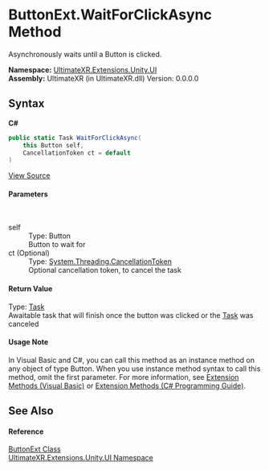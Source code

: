 # ButtonExt.WaitForClickAsync Method 
 

Asynchronously waits until a Button is clicked.

**Namespace:**&nbsp;<a href="N_UltimateXR_Extensions_Unity_UI">UltimateXR.Extensions.Unity.UI</a><br />**Assembly:**&nbsp;UltimateXR (in UltimateXR.dll) Version: 0.0.0.0

## Syntax

**C#**<br />
``` C#
public static Task WaitForClickAsync(
	this Button self,
	CancellationToken ct = default
)
```

<a href="UltimateXR/Scripts/Extensions/Unity/UI/ButtonExt.cs" rel="noopener noreferrer" title="View the source code">View Source</a><br />

#### Parameters
&nbsp;<dl><dt>self</dt><dd>Type: Button<br />Button to wait for</dd><dt>ct (Optional)</dt><dd>Type: <a href="https://docs.microsoft.com/dotnet/api/system.threading.cancellationtoken" target="_blank" rel="noopener noreferrer">System.Threading.CancellationToken</a><br />Optional cancellation token, to cancel the task</dd></dl>

#### Return Value
Type: <a href="https://docs.microsoft.com/dotnet/api/system.threading.tasks.task" target="_blank" rel="noopener noreferrer">Task</a><br />Awaitable task that will finish once the button was clicked or the <a href="https://docs.microsoft.com/dotnet/api/system.threading.tasks.task" target="_blank" rel="noopener noreferrer">Task</a> was canceled

#### Usage Note
In Visual Basic and C#, you can call this method as an instance method on any object of type Button. When you use instance method syntax to call this method, omit the first parameter. For more information, see <a href="https://docs.microsoft.com/dotnet/visual-basic/programming-guide/language-features/procedures/extension-methods" target="_blank" rel="noopener noreferrer">Extension Methods (Visual Basic)</a> or <a href="https://docs.microsoft.com/dotnet/csharp/programming-guide/classes-and-structs/extension-methods" target="_blank" rel="noopener noreferrer">Extension Methods (C# Programming Guide)</a>.

## See Also


#### Reference
<a href="T_UltimateXR_Extensions_Unity_UI_ButtonExt">ButtonExt Class</a><br /><a href="N_UltimateXR_Extensions_Unity_UI">UltimateXR.Extensions.Unity.UI Namespace</a><br />